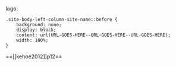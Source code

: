 logo:
```
.site-body-left-column-site-name::before {
    background: none;
    display: block;
    content: url(URL-GOES-HERE--URL-GOES-HERE--URL-GOES-HERE);
    width: 100%;
}
```

==[[kehoe2012]]p12==
